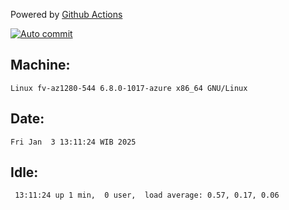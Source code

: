 Powered by [Github Actions](https://github.com/features/actions)

[![Auto commit](https://github.com/hiage/workstation/workflows/Auto%20commit/badge.svg)](https://github.com/hiage/workstation/actions?query=workflow%3A%22Auto+commit%22)

## Machine:
```
Linux fv-az1280-544 6.8.0-1017-azure x86_64 GNU/Linux
```
## Date:
```
Fri Jan  3 13:11:24 WIB 2025
```
## Idle:
```
 13:11:24 up 1 min,  0 user,  load average: 0.57, 0.17, 0.06
```
